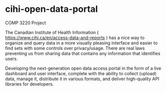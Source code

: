 # cihi-open-data-portal
COMP 3220 Project

The Canadian Institute of Health Information ( https://www.cihi.ca/en/access-data-and-reports ) has a nice way to organize and query data in a more visually pleasing interface and easier to find sets with some controls over privacy/usage. There are real laws preventing us from sharing data that contains any information that identifies users.

Developing the next-generation open data access portal in the form of a live dashboard and user interface, complete with the ability to collect (upload) data, manage it, distribute it in various formats, and deliver high-quality API libraries for developers.
